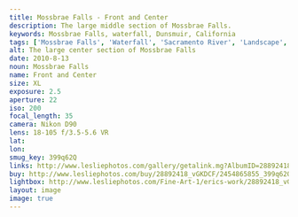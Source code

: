 ```yaml
---
title: Mossbrae Falls - Front and Center
description: The large middle section of Mossbrae Falls.
keywords: Mossbrae Falls, waterfall, Dunsmuir, California
tags: ['Mossbrae Falls', 'Waterfall', 'Sacramento River', 'Landscape', 'Dunsmuir', 'California']
alt: The large center section of Mossbrae Falls
date: 2010-8-13
noun: Mossbrae Falls
name: Front and Center
size: XL
exposure: 2.5
aperture: 22
iso: 200
focal_length: 35
camera: Nikon D90
lens: 18-105 f/3.5-5.6 VR
lat: 
lon: 
smug_key: 399q62Q
links: http://www.lesliephotos.com/gallery/getalink.mg?AlbumID=28892418&AlbumKey=vGKDCF&ImageID=2454865855&ImageKey=399q62Q&how=forum&Page=1
buy: http://www.lesliephotos.com/buy/28892418_vGKDCF/2454865855_399q62Q/
lightbox: http://www.lesliephotos.com/Fine-Art-1/erics-work/28892418_vGKDCF#!i=2454865855&k=399q62Q&lb=1&s=A
layout: image
image: true
---
```


